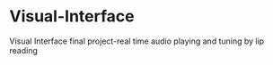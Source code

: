 # Visual-Interface
Visual Interface final project-real time audio playing and tuning by lip reading
